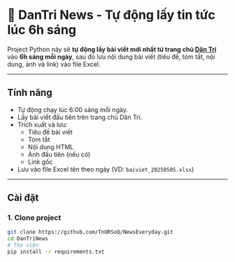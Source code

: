 # 📰 DanTri News - Tự động lấy tin tức lúc 6h sáng

Project Python này sẽ **tự động lấy bài viết mới nhất từ trang chủ [Dân Trí](https://dantri.com.vn/)** vào **6h sáng mỗi ngày**, sau đó lưu nội dung bài viết (tiêu đề, tóm tắt, nội dung, ảnh và link) vào file Excel.

---

## Tính năng

- Tự động chạy lúc 6:00 sáng mỗi ngày.
- Lấy bài viết đầu tiên trên trang chủ Dân Trí.
- Trích xuất và lưu:
  - Tiêu đề bài viết
  - Tóm tắt
  - Nội dung HTML
  - Ảnh đầu tiên (nếu có)
  - Link gốc
- Lưu vào file Excel tên theo ngày (VD: `baiviet_20250505.xlsx`)

---

## Cài đặt

### 1. Clone project

```bash
git clone https://github.com/TnURSoQ/NewsEveryday.git
cd DanTriNews
# Thư viện
pip install -r requirements.txt